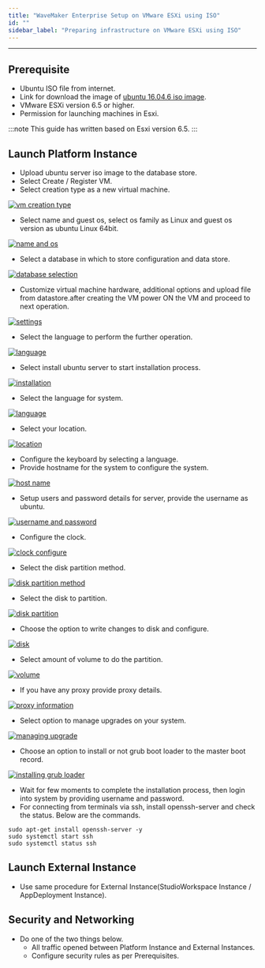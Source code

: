 ```yaml
---
title: "WaveMaker Enterprise Setup on VMware ESXi using ISO"
id: ""
sidebar_label: "Preparing infrastructure on VMware ESXi using ISO"
---
```

---

## Prerequisite

- Ubuntu ISO file from internet.
- Link for download the image of
[ubuntu 16.04.6 iso image](http://releases.ubuntu.com/16.04/ubuntu-16.04.6-server-amd64.iso).
- VMware ESXi version 6.5 or higher.
- Permission for launching machines in Esxi.

:::note
This guide has written based on Esxi version 6.5.
:::

## Launch Platform Instance

- Upload ubuntu server iso image to the database store.
- Select Create / Register VM.
- Select creation type as a new virtual machine.

[![vm creation type](/learn/assets/wme-setup/vm-creation-by-using-iso-image/selecting-vm-creation-type.png)](/learn/assets/wme-setup/vm-creation-by-using-iso-image/selecting-vm-creation-type.png)

- Select name and guest os, select os family as Linux and guest os version as ubuntu Linux 64bit.

[![name and os](/learn/assets/wme-setup/vm-creation-by-using-iso-image/selecting-the-name-and-guest-os.png)](/learn/assets/wme-setup/vm-creation-by-using-iso-image/selecting-the-name-and-guest-os.png)

- Select a database in which to store configuration and data store.

[![database selection](/learn/assets/wme-setup/vm-creation-by-using-iso-image/selecting-the-database.png)](/learn/assets/wme-setup/vm-creation-by-using-iso-image/selecting-the-database.png)

- Customize virtual machine hardware, additional options and upload file from datastore.after creating the VM power ON the VM and proceed to next operation.

[![settings](/learn/assets/wme-setup/vm-creation-by-using-iso-image/customize-settings.png)](/learn/assets/wme-setup/vm-creation-by-using-iso-image/customize-settings.png)

- Select the language to perform the further operation.

[![language](/learn/assets/wme-setup/vm-creation-by-using-iso-image/selecting-language-for-process.png)](/learn/assets/wme-setup/vm-creation-by-using-iso-image/selecting-language-for-process.png)

- Select install ubuntu server to start installation process.

[![installation](/learn/assets/wme-setup/vm-creation-by-using-iso-image/ubuntu-server-installation.png)](/learn/assets/wme-setup/vm-creation-by-using-iso-image/ubuntu-server-installation.png)

- Select the language for system.

[![language](/learn/assets/wme-setup/vm-creation-by-using-iso-image/selecting-the-language-for-system.png)](/learn/assets/wme-setup/vm-creation-by-using-iso-image/selecting-the-language-for-system.png)

- Select your location.

[![location](/learn/assets/wme-setup/vm-creation-by-using-iso-image/selecting-location.png)](/learn/assets/wme-setup/vm-creation-by-using-iso-image/selecting-location.png)

- Configure the keyboard by selecting a language.
- Provide hostname for the system to configure the system.

[![host name](/learn/assets/wme-setup/vm-creation-by-using-iso-image/selecting-the-host-name.png)](/learn/assets/wme-setup/vm-creation-by-using-iso-image/selecting-the-host-name.png)

- Setup users and password details for server, provide the username as ubuntu.

[![username and password](/learn/assets/wme-setup/vm-creation-by-using-iso-image/username-and-password-setup.jpg)](/learn/assets/wme-setup/vm-creation-by-using-iso-image/username-and-password-setup.jpg)

- Configure the clock.

[![clock configure](/learn/assets/wme-setup/vm-creation-by-using-iso-image/configuring-the-clock.png)](/learn/assets/wme-setup/vm-creation-by-using-iso-image/configuring-the-clock.png)

- Select the disk partition method.

[![disk partition method](/learn/assets/wme-setup/vm-creation-by-using-iso-image/disk-partition-method.png)](/learn/assets/wme-setup/vm-creation-by-using-iso-image/disk-partition-method.png)

- Select the disk to partition.

[![disk partition](/learn/assets/wme-setup/vm-creation-by-using-iso-image/selecting-disk-to-partition.png)](/learn/assets/wme-setup/vm-creation-by-using-iso-image/selecting-disk-to-partition.png)

- Choose the option to write changes to disk and configure.

[![disk](/learn/assets/wme-setup/vm-creation-by-using-iso-image/selecting-option-for-writting-changes-to-disk.png)](/learn/assets/wme-setup/vm-creation-by-using-iso-image/selecting-option-for-writting-changes-to-disk.png)

- Select amount of volume to do the partition.

[![volume](/learn/assets/wme-setup/vm-creation-by-using-iso-image/selecting-volume-size-for-partition.png)](/learn/assets/wme-setup/vm-creation-by-using-iso-image/selecting-volume-size-for-partition.png)

- If you have any proxy provide proxy details.

[![proxy information](/learn/assets/wme-setup/vm-creation-by-using-iso-image/proxy-information.png)](/learn/assets/wme-setup/vm-creation-by-using-iso-image/proxy-information.png)

- Select option to manage upgrades on your system.

[![managing upgrade](/learn/assets/wme-setup/vm-creation-by-using-iso-image/managing-upgrades.png)](/learn/assets/wme-setup/vm-creation-by-using-iso-image/managing-upgrades.png)

- Choose an option to install or not grub boot loader to the master boot record.

[![installing grub loader](/learn/assets/wme-setup/vm-creation-by-using-iso-image/installing-grub-loader.png)](/learn/assets/wme-setup/vm-creation-by-using-iso-image/installing-grub-loader.png)

- Wait for few moments to complete the installation process, then login into system by providing username and password.
- For connecting from terminals via ssh, install openssh-server and check the status.
  Below are the commands.

```shell
sudo apt-get install openssh-server -y
sudo systemctl start ssh
sudo systemctl status ssh
```

## Launch External Instance

- Use same procedure for External Instance(StudioWorkspace Instance / AppDeployment Instance).

## Security and Networking

- Do one of the two things below.
  - All traffic opened between Platform Instance and External Instances.
  - Configure security rules as per Prerequisites.
